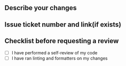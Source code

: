 ## Describe your changes

## Issue ticket number and link(if exists)

## Checklist before requesting a review

- [ ] I have performed a self-review of my code
- [ ] I have ran linting and formatters on my changes
